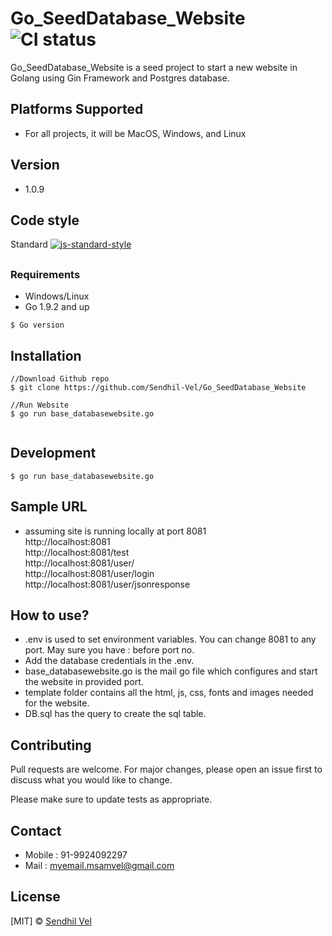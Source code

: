 # Go_SeedDatabase_Website ![CI status](https://img.shields.io/badge/build-passing-brightgreen.svg)

Go_SeedDatabase_Website is a seed project to start a new website in Golang using Gin Framework and Postgres database.

## Platforms Supported
* For all projects, it will be MacOS, Windows, and Linux
## Version
* 1.0.9

## Code style
Standard [![js-standard-style](https://img.shields.io/badge/code%20style-standard-brightgreen.svg?style=flat)](https://github.com/feross/standard)

## 

### Requirements
* Windows/Linux
* Go 1.9.2 and up

`$ Go version`

## Installation

```
//Download Github repo
$ git clone https://github.com/Sendhil-Vel/Go_SeedDatabase_Website

//Run Website
$ go run base_databasewebsite.go


```

## Development
```
$ go run base_databasewebsite.go
```

## Sample URL
* assuming site is running locally at port 8081<br/>
http://localhost:8081<br/>
http://localhost:8081/test<br/>
http://localhost:8081/user/<br/>
http://localhost:8081/user/login<br/>
http://localhost:8081/user/jsonresponse<br/>

## How to use?
* .env is used to set environment variables. You can change 8081 to any port. May sure you have : before port no.
* Add the database credentials in the .env.
* base_databasewebsite.go is the mail go file which configures and start the website in provided port.
* template folder contains all the html, js, css, fonts and images needed for the website.
* DB.sql has the query to create the sql table.

## Contributing
Pull requests are welcome. For major changes, please open an issue first to discuss what you would like to change.

Please make sure to update tests as appropriate.

## Contact
* Mobile : 91-9924092297
* Mail : [myemail.msamvel@gmail.com](Mail:myemail.msamvel@gmail.com)
## License
[MIT] © [Sendhil Vel](Mail:myemail.msamvel@gmail.com)